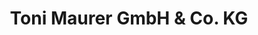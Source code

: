 ---
title: "Toni Maurer GmbH & Co. KG"
url: /tuerkheim/toni-maurer-gmbh-und-co-kg/
shop: Autowerkstatt
---